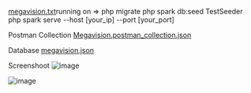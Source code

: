 [megavision.txt](https://github.com/batokhehe/megavision_web/files/13697931/megavision.txt)running on => 
php migrate
php spark db:seed TestSeeder
php spark serve --host [your_ip] --port [your_port]

Postman Collection
[Megavision.postman_collection.json](https://github.com/batokhehe/megavision_web/files/13697926/Megavision.postman_collection.json)

Database
[megavision.json](https://github.com/batokhehe/megavision_web/files/13697933/megavision.json)

Screenshoot
![image](https://github.com/batokhehe/megavision_web/assets/13963931/9a26e45f-b524-4ed1-80ce-ce3edf122867)

![image](https://github.com/batokhehe/megavision_web/assets/13963931/49f817cb-f69e-42c8-bcac-2cfdd8ec5334)


